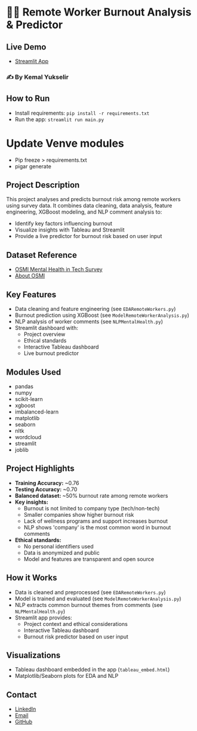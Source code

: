# 🧑‍💻 Remote Worker Burnout Analysis & Predictor

## Live Demo
- [Streamlit App](https://remote-workers-analysis.streamlit.app/) 

### ✍️ By Kemal Yukselir

## How to Run
- Install requirements: `pip install -r requirements.txt`
- Run the app: `streamlit run main.py`

# Update Venve modules
- Pip freeze > requirements.txt
- pigar generate 

## Project Description
This project analyses and predicts burnout risk among remote workers using survey data. It combines data cleaning, data analysis, feature engineering, XGBoost modeling, and NLP comment analysis to:
- Identify key factors influencing burnout
- Visualize insights with Tableau and Streamlit
- Provide a live predictor for burnout risk based on user input

## Dataset Reference
- [OSMI Mental Health in Tech Survey](https://www.kaggle.com/datasets/osmi/mental-health-in-tech-survey)
- [About OSMI](https://osmihelp.org/)

## Key Features
- Data cleaning and feature engineering (see `EDARemoteWorkers.py`)
- Burnout prediction using XGBoost (see `ModelRemoteWorkerAnalysis.py`)
- NLP analysis of worker comments (see `NLPMentalHealth.py`)
- Streamlit dashboard with:
  - Project overview
  - Ethical standards
  - Interactive Tableau dashboard
  - Live burnout predictor

## Modules Used
- pandas
- numpy
- scikit-learn
- xgboost
- imbalanced-learn
- matplotlib
- seaborn
- nltk
- wordcloud
- streamlit
- joblib

## Project Highlights
- **Training Accuracy:** ~0.76
- **Testing Accuracy:** ~0.70
- **Balanced dataset:** ~50% burnout rate among remote workers
- **Key insights:**
  - Burnout is not limited to company type (tech/non-tech)
  - Smaller companies show higher burnout risk
  - Lack of wellness programs and support increases burnout
  - NLP shows 'company' is the most common word in burnout comments
- **Ethical standards:**
  - No personal identifiers used
  - Data is anonymized and public
  - Model and features are transparent and open source

## How it Works
- Data is cleaned and preprocessed (see `EDARemoteWorkers.py`)
- Model is trained and evaluated (see `ModelRemoteWorkerAnalysis.py`)
- NLP extracts common burnout themes from comments (see `NLPMentalHealth.py`)
- Streamlit app provides:
  - Project context and ethical considerations
  - Interactive Tableau dashboard
  - Burnout risk predictor based on user input

## Visualizations
- Tableau dashboard embedded in the app (`tableau_embed.html`)
- Matplotlib/Seaborn plots for EDA and NLP

## Contact
- [LinkedIn](https://www.linkedin.com/in/kemal-yukselir/)
- [Email](mailto:K.Yukselir123@gmail.com)
- [GitHub](https://github.com/KemalYukselir/Remote-Workers-Analysis)


